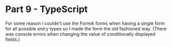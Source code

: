 # Part 9 - TypeScript

For some reason I couldn't use the Formik forms when having a single form
for all possible entry types so I made the form the old fashioned way.
(There was console errors when changing the value of conditionally displayed
fields.)  
